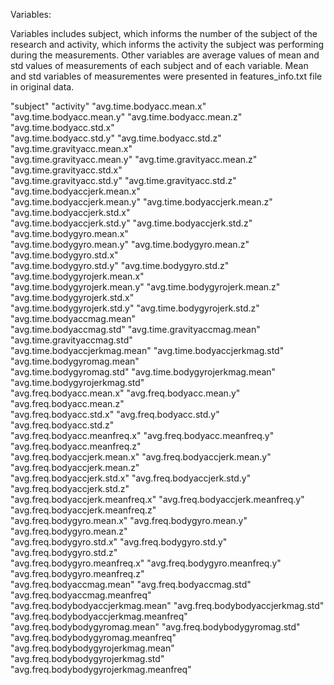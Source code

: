 Variables:

Variables includes subject, which informs the number of the subject of the research and activity, which informs the activity the subject was performing during the measurements. Other variables are average values of mean and std values of measurements of each subject and of each variable. Mean and std variables of measurementes were presented in features_info.txt file in original data. 

"subject"                               "activity"                              "avg.time.bodyacc.mean.x"              
"avg.time.bodyacc.mean.y"               "avg.time.bodyacc.mean.z"               "avg.time.bodyacc.std.x"               
"avg.time.bodyacc.std.y"                "avg.time.bodyacc.std.z"                "avg.time.gravityacc.mean.x"           
"avg.time.gravityacc.mean.y"            "avg.time.gravityacc.mean.z"            "avg.time.gravityacc.std.x"            
"avg.time.gravityacc.std.y"             "avg.time.gravityacc.std.z"             "avg.time.bodyaccjerk.mean.x"          
"avg.time.bodyaccjerk.mean.y"           "avg.time.bodyaccjerk.mean.z"           "avg.time.bodyaccjerk.std.x"           
"avg.time.bodyaccjerk.std.y"            "avg.time.bodyaccjerk.std.z"            "avg.time.bodygyro.mean.x"             
"avg.time.bodygyro.mean.y"              "avg.time.bodygyro.mean.z"              "avg.time.bodygyro.std.x"              
"avg.time.bodygyro.std.y"               "avg.time.bodygyro.std.z"               "avg.time.bodygyrojerk.mean.x"         
"avg.time.bodygyrojerk.mean.y"          "avg.time.bodygyrojerk.mean.z"          "avg.time.bodygyrojerk.std.x"          
"avg.time.bodygyrojerk.std.y"           "avg.time.bodygyrojerk.std.z"           "avg.time.bodyaccmag.mean"             
"avg.time.bodyaccmag.std"               "avg.time.gravityaccmag.mean"           "avg.time.gravityaccmag.std"           
"avg.time.bodyaccjerkmag.mean"          "avg.time.bodyaccjerkmag.std"           "avg.time.bodygyromag.mean"            
"avg.time.bodygyromag.std"              "avg.time.bodygyrojerkmag.mean"         "avg.time.bodygyrojerkmag.std"         
"avg.freq.bodyacc.mean.x"               "avg.freq.bodyacc.mean.y"               "avg.freq.bodyacc.mean.z"              
"avg.freq.bodyacc.std.x"                "avg.freq.bodyacc.std.y"                "avg.freq.bodyacc.std.z"               
"avg.freq.bodyacc.meanfreq.x"           "avg.freq.bodyacc.meanfreq.y"           "avg.freq.bodyacc.meanfreq.z"          
"avg.freq.bodyaccjerk.mean.x"           "avg.freq.bodyaccjerk.mean.y"           "avg.freq.bodyaccjerk.mean.z"          
"avg.freq.bodyaccjerk.std.x"            "avg.freq.bodyaccjerk.std.y"            "avg.freq.bodyaccjerk.std.z"           
"avg.freq.bodyaccjerk.meanfreq.x"       "avg.freq.bodyaccjerk.meanfreq.y"       "avg.freq.bodyaccjerk.meanfreq.z"      
"avg.freq.bodygyro.mean.x"              "avg.freq.bodygyro.mean.y"              "avg.freq.bodygyro.mean.z"             
"avg.freq.bodygyro.std.x"               "avg.freq.bodygyro.std.y"               "avg.freq.bodygyro.std.z"              
"avg.freq.bodygyro.meanfreq.x"          "avg.freq.bodygyro.meanfreq.y"          "avg.freq.bodygyro.meanfreq.z"         
"avg.freq.bodyaccmag.mean"              "avg.freq.bodyaccmag.std"               "avg.freq.bodyaccmag.meanfreq"         
"avg.freq.bodybodyaccjerkmag.mean"      "avg.freq.bodybodyaccjerkmag.std"       "avg.freq.bodybodyaccjerkmag.meanfreq" 
"avg.freq.bodybodygyromag.mean"         "avg.freq.bodybodygyromag.std"          "avg.freq.bodybodygyromag.meanfreq"    
"avg.freq.bodybodygyrojerkmag.mean"     "avg.freq.bodybodygyrojerkmag.std"      "avg.freq.bodybodygyrojerkmag.meanfreq"
